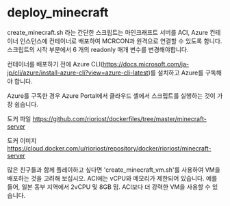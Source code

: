 # deploy_minecraft

create_minecraft.sh 라는 간단한 스크립트는 마인크래프트 서버를 ACI, Azure 컨테이너 인스턴스에 컨테이너로 배포하여 MCRCON과 원격으로 연결할 수 있도록 합니다. 스크립트의 시작 부분에서 6 개의 readonly 매개 변수를 변경해야합니다.

컨테이너를 배포하기 전에 Azure CLI(https://docs.microsoft.com/ja-jp/cli/azure/install-azure-cli?view=azure-cli-latest)를 설치하고 Azure를 구독해야 합니다.

Azure를 구독한 경우 Azure Portal에서 클라우드 셸에서 스크립트를 실행하는 것이 가장 쉽습니다.

도커 파일 https://github.com/rioriost/dockerfiles/tree/master/minecraft-server

도커 이미지 https://cloud.docker.com/u/rioriost/repository/docker/rioriost/minecraft-server

많은 친구들과 함께 플레이하고 싶다면 'create_minecraft_vm.sh'를 사용하여 VM을 배포하는 것을 고려해 보십시오. ACI에는 vCPU와 메모리가 제한되어 있습니다. 예를 들어, 일본 동부 지역에서 2vCPU 및 8GB 밈. ACI보다 더 강력한 VM을 사용할 수 있습니다.
